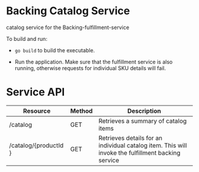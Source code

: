 # Backing Catalog Service

catalog service for the Backing-fulfillment-service

To build and run:

- `go build` to build the executable.

- Run the application. Make sure that the fulfillment service is also running, otherwise requests for individual SKU details will fail.

# Service API

| Resource              | Method | Description                                                                                        |
| --------------------- | ------ | -------------------------------------------------------------------------------------------------- |
| /catalog              | GET    | Retrieves a summary of catalog items                                                               |
| /catalog/{productId } | GET    | Retrieves details for an individual catalog item. This will invoke the fulfillment backing service |
